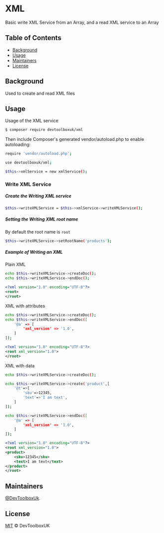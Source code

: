 # XML
Basic write XML Service from an Array, and a read XML service to an Array

## Table of Contents

- [Background](#Background)
- [Usage](#Usage)
- [Maintainers](#Maintainers)
- [License](#License)

## Background

Used to create and read XML files

## Usage

Usage of the XML service

```sh
$ composer require devtoolboxuk/xml
```

Then include Composer's generated vendor/autoload.php to enable autoloading:

```sh
require 'vendor/autoload.php';
```

```sh
use devtoolboxuk/xml;

$this->xmlService = new xmlService();
```

### Write XML Service
##### Create the Writing XML service
```sh
$this->writeXMLService = $this->xmlService->writeXMLService();
```

##### Setting the Writing XML root name
By default the root name is `root`
```sh
$this->writeXMLService->setRootName('products');
```

##### Example of Writing an XML
Plain XML
```sh
echo $this->writeXMLService->createDoc();
echo $this->writeXMLService->endDoc();
```

```xml
<?xml version="1.0" encoding="UTF-8"?>
<root>
</root>
```

XML with attributes
```sh
echo $this->writeXMLService->createDoc();
echo $this->writeXMLService->endDoc([
    '@a' => [
        'xml_version' => '1.0',
    ]
]);
```

```xml
<?xml version="1.0" encoding="UTF-8"?>
<root xml_version="1.0">
</root>
```


XML with data
```sh
echo $this->writeXMLService->createDoc();

echo $this->writeXMLService->create('product',[
    '@t'=>[
        'sku'=>12345,
        'text'=>'I am text',
    ]
]);

echo $this->writeXMLService->endDoc([
    '@a' => [
        'xml_version' => '1.0',
    ]
]);
```

```xml
<?xml version="1.0" encoding="UTF-8"?>
<root xml_version="1.0">
<product>
    <sku>12345</sku>
    <text>I am text</text>
</product>
</root>
```


## Maintainers

[@DevToolboxUk](https://github.com/DevToolBoxUk).


## License

[MIT](LICENSE) © DevToolboxUK